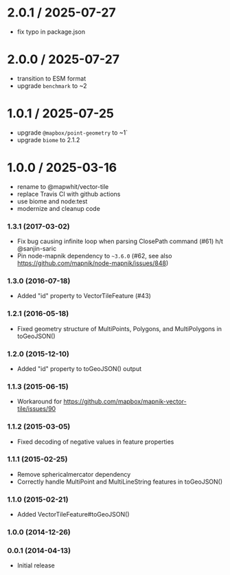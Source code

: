 
2.0.1 / 2025-07-27
==================

 * fix typo in package.json

2.0.0 / 2025-07-27
==================

 * transition to ESM format
 * upgrade `benchmark` to ~2

1.0.1 / 2025-07-25
==================

 * upgrade `@mapbox/point-geometry` to ~1`
 * upgrade `biome` to 2.1.2

1.0.0 / 2025-03-16
==================

 * rename to @mapwhit/vector-tile
 * replace Travis CI with github actions
 * use biome and node:test
 * modernize and cleanup code

### 1.3.1 (2017-03-02)

- Fix bug causing infinite loop when parsing ClosePath command (#61) h/t @sanjin-saric
- Pin node-mapnik dependency to `~3.6.0` (#62, see also https://github.com/mapnik/node-mapnik/issues/848)

### 1.3.0 (2016-07-18)

- Added "id" property to VectorTileFeature (#43)

### 1.2.1 (2016-05-18)

- Fixed geometry structure of MultiPoints, Polygons, and MultiPolygons in toGeoJSON()

### 1.2.0 (2015-12-10)

- Added "id" property to toGeoJSON() output

### 1.1.3 (2015-06-15)

- Workaround for https://github.com/mapbox/mapnik-vector-tile/issues/90

### 1.1.2 (2015-03-05)

- Fixed decoding of negative values in feature properties

### 1.1.1 (2015-02-25)

- Remove sphericalmercator dependency
- Correctly handle MultiPoint and MultiLineString features in toGeoJSON()

### 1.1.0 (2015-02-21)

- Added VectorTileFeature#toGeoJSON()

### 1.0.0 (2014-12-26)

### 0.0.1 (2014-04-13)

- Initial release
